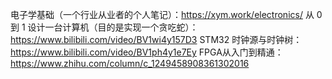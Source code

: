 电子学基础（一个行业从业者的个人笔记）：https://xym.work/electronics/
从 0 到 1 设计一台计算机（目的是实现一个贪吃蛇）：https://www.bilibili.com/video/BV1wi4y157D3
STM32 时钟源与时钟树：https://www.bilibili.com/video/BV1ph4y1e7Ey
FPGA从入门到精通：https://www.zhihu.com/column/c_1249458908361302016